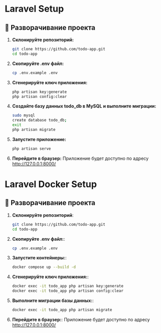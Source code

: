 # Laravel Setup

## 🚀 Разворачивание проекта

1. **Склонируйте репозиторий:**
   ```bash
   git clone https://github.com/todo-app.git
   cd todo-app

2. **Скопируйте .env файл:**
   ```bash
   cp .env.example .env

3. **Сгенерируйте ключ приложения:**
   ```bash
   php artisan key:generate
   php artisan config:clear

4. **Создайте базу данных todo_db в MySQL и выполните миграции:**
   ```bash
   sudo mysql
   create database todo_db;
   exit
   php artisan migrate

5. **Запустите приложение:**
    ```bash
   php artisan serve

6. **Перейдите в браузер:**
   Приложение будет доступно по адресу http://127.0.0.1:8000/

# Laravel Docker Setup

## 🚀 Разворачивание проекта

1. **Склонируйте репозиторий**:
   ```bash
   git clone https://github.com/todo-app.git
   cd todo-app

2. **Скопируйте .env файл:**:
   ```bash
   cp .env.example .env

3. **Запустите контейнеры:**:
   ```bash
   docker compose up --build -d

4. **Сгенерируйте ключ приложения:**:
   ```bash
   docker exec -it todo_app php artisan key:generate
   docker exec -it todo_app php artisan config:clear

5. **Выполните миграции базы данных:**:
   ```bash
   docker exec -it todo_app php artisan migrate

6. **Перейдите в браузер:**:
   Приложение будет доступно по адресу http://127.0.0.1:8000/
